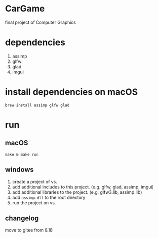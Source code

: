 # CarGame
final project of Computer Graphics

# dependencies
1. assimp
2. glfw
3. glad
4. imgui

# install dependencies on macOS
```
brew install assimp glfw glad
```

# run
## macOS
```
make & make run
```

## windows
1. create a project of vs. 
2. add additional includes to this project. (e.g. glfw, glad, assimp, imgui)
3. add additional libraries to the project. (e.g. glfw3.lib, assimp.lib)
4. add `assimp.dll` to the root directory
5. run the project on vs.

## changelog
move to gitee from 6.18

